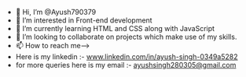 - 👋 Hi, I’m @Ayush790379
- 👀 I’m interested in Front-end development
- 🌱 I’m currently learning HTML and CSS along with JavaScript
- 💞️ I’m looking to collaborate on projects which make use of my skills.
- 📫 How to reach me-->
- Here is my linkedin :- www.linkedin.com/in/ayush-singh-0349a5282
- for more queries here is my email :- ayushsingh280305@gmail.com

<!---
Ayush790379/Ayush790379 is a ✨ special ✨ repository because its `README.md` (this file) appears on your GitHub profile.
You can click the Preview link to take a look at your changes.
--->
